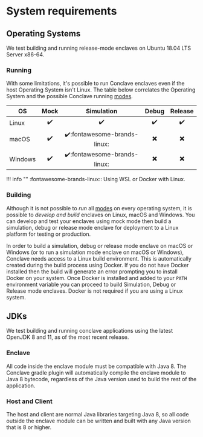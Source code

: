 # System requirements

## Operating Systems
We test building and running release-mode enclaves on Ubuntu 18.04 LTS Server x86-64.

### Running
With some limitations, it's possible to run Conclave enclaves even if the host Operating System isn't Linux. The table below correlates the Operating System and the possible Conclave running [modes](tutorial.md#enclave-modes).

| OS      | Mock               | Simulation                                   | Debug                     | Release                  |
|---------|:------------------:|:--------------------------------------------:|:-------------------------:|:------------------------:|
| Linux   | :heavy_check_mark: | :heavy_check_mark:                           | :heavy_check_mark:        | :heavy_check_mark:       |
| macOS   | :heavy_check_mark: | :heavy_check_mark::fontawesome-brands-linux: | :heavy_multiplication_x:  | :heavy_multiplication_x: |
| Windows | :heavy_check_mark: | :heavy_check_mark::fontawesome-brands-linux: | :heavy_multiplication_x:  | :heavy_multiplication_x: |

!!! info ""
    :fontawesome-brands-linux:: Using WSL or Docker with Linux.

### Building
Although it is not possible to _run_ all [modes](tutorial.md#enclave-modes) on every operating system, it is possible to
_develop and build_ enclaves on Linux, macOS and Windows. You can develop and test your enclaves using mock mode then
build a simulation, debug or release mode enclave for deployment to a Linux platform for testing or production.

In order to build a simulation, debug or release mode enclave on macOS or Windows (or to run a simulation mode enclave 
on macOS or Windows), Conclave needs access to a Linux build environment. This is automatically created during the build 
process using Docker. If you do not have Docker installed then the build will generate an error prompting you to
install Docker on your system. Once Docker is installed and added to your `PATH` environment variable you can proceed
to build Simulation, Debug or Release mode enclaves. Docker is not required if you are using a Linux system.

## JDKs
We test building and running conclave applications using the latest OpenJDK 8 and 11, as of the most recent release.
### Enclave
All code inside the enclave module must be compatible with Java 8. The Conclave gradle plugin will automatically compile the enclave module to Java 8 bytecode, regardless of the Java version used to build the rest of the application.

### Host and Client
The host and client are normal Java libraries targeting Java 8, so all code outside the enclave module can be written and built with any Java version that is 8 or higher.

